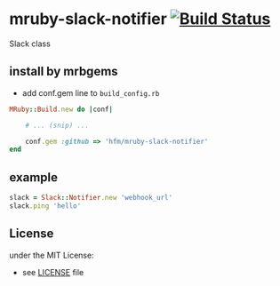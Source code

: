 # mruby-slack-notifier   [![Build Status](https://travis-ci.org/hfm/mruby-slack-notifier.svg?branch=master)](https://travis-ci.org/hfm/mruby-slack-notifier)

Slack class

## install by mrbgems

- add conf.gem line to `build_config.rb`


```ruby
MRuby::Build.new do |conf|

    # ... (snip) ...

    conf.gem :github => 'hfm/mruby-slack-notifier'
end
```

## example

```ruby
slack = Slack::Notifier.new 'webhook_url'
slack.ping 'hello'
```

## License
under the MIT License:
- see [LICENSE](./LICENSE) file
